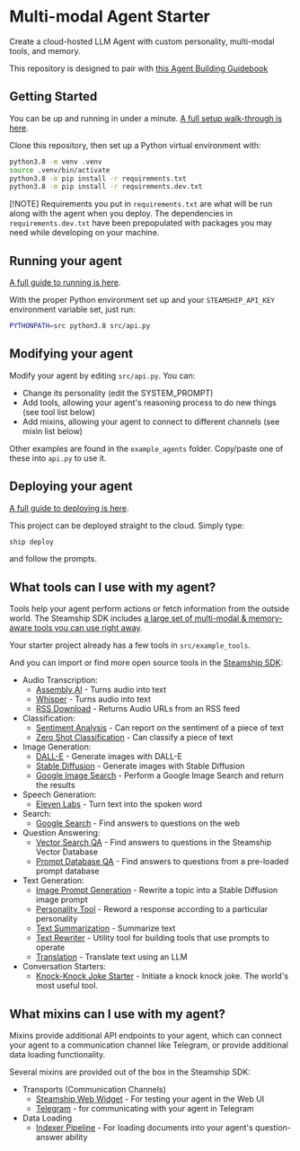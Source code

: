 # Multi-modal Agent Starter

Create a cloud-hosted LLM Agent with custom personality, multi-modal tools, and memory.

This repository is designed to pair with [this Agent Building Guidebook](https://steamship.com/learn/agent-guidebook)

## Getting Started

You can be up and running in under a minute. [A full setup walk-through is here](https://steamship.com/learn/agent-guidebook/project-setup).

Clone this repository, then set up a Python virtual environment with:

```bash
python3.8 -m venv .venv
source .venv/bin/activate
python3.8 -m pip install -r requirements.txt
python3.8 -m pip install -r requirements.dev.txt
```

[!NOTE]
Requirements you put in `requirements.txt` are what will be run along with the agent when you deploy. The dependencies
in `requirements.dev.txt` have been prepopulated with packages you may need while developing on your machine.

## Running your agent

[A full guide to running is here](https://steamship.com/learn/agent-guidebook/use/use-on-localhost).

With the proper Python environment set up and your `STEAMSHIP_API_KEY` environment variable set, just run:

```bash
PYTHONPATH=src python3.8 src/api.py
```

## Modifying your agent

Modify your agent by editing `src/api.py`. 
You can:

- Change its personality (edit the SYSTEM_PROMPT)
- Add tools, allowing your agent's reasoning process to do new things (see tool list below)
- Add mixins, allowing your agent to connect to different channels (see mixin list below)

Other examples are found in the `example_agents` folder. Copy/paste one of these into `api.py` to use it.

## Deploying your agent

[A full guide to deploying is here](https://steamship.com/learn/agent-guidebook/deploying/deploy-your-agent).

This project can be deployed straight to the cloud. Simply type:

```bash
ship deploy
```

and follow the prompts.

## What tools can I use with my agent?

Tools help your agent perform actions or fetch information from the outside world. The Steamship SDK includes [a large set of multi-modal & memory-aware tools you can use right away](https://steamship.com/learn/agent-guidebook/project-layout/tools).

Your starter project already has a few tools in `src/example_tools`.

And you can import or find more open source tools in the [Steamship SDK](https://github.com/steamship-core/python-client):

* Audio Transcription:
  * [Assembly AI](https://github.com/steamship-core/python-client/blob/main/src/steamship/agents/tools/audio_transcription/assembly_speech_to_text_tool.py) - Turns audio into text
  * [Whisper](https://github.com/steamship-core/python-client/blob/main/src/steamship/agents/tools/audio_transcription/whisper_speech_to_text_tool.py) - Turns audio into text
  * [RSS Download](https://github.com/steamship-core/python-client/blob/main/src/steamship/agents/tools/audio_transcription/fetch_audio_urls_from_rss_tool.py) - Returns Audio URLs from an RSS feed
* Classification:
  * [Sentiment Analysis](https://github.com/steamship-core/python-client/blob/main/src/steamship/agents/tools/classification/sentiment_analysis_tool.py) - Can report on the sentiment of a piece of text
  * [Zero Shot Classification](https://github.com/steamship-core/python-client/blob/main/src/steamship/agents/tools/classification/zero_shot_classifier_tool.py) - Can classify a piece of text
* Image Generation:
  * [DALL-E](https://github.com/steamship-core/python-client/blob/main/src/steamship/agents/tools/image_generation/dalle.py) - Generate images with DALL-E
  * [Stable Diffusion](https://github.com/steamship-core/python-client/blob/main/src/steamship/agents/tools/image_generation/stable_diffusion.py) - Generate images with Stable Diffusion
  * [Google Image Search](https://github.com/steamship-core/python-client/blob/main/src/steamship/agents/tools/image_generation/google_image_search.py) - Perform a Google Image Search and return the results
* Speech Generation:
  * [Eleven Labs](https://github.com/steamship-core/python-client/blob/main/src/steamship/agents/tools/speech_generation/generate_speech.py) - Turn text into the spoken word
* Search:
  * [Google Search](https://github.com/steamship-core/python-client/blob/main/src/steamship/agents/tools/search/search.py) - Find answers to questions on the web
* Question Answering:
  * [Vector Search QA](https://github.com/steamship-core/python-client/blob/main/src/steamship/agents/tools/question_answering/vector_search_qa_tool.py) - Find answers to questions in the Steamship Vector Database
  * [Prompt Database QA](https://github.com/steamship-core/python-client/blob/main/src/steamship/agents/tools/question_answering/prompt_database_question_answerer.py) - Find answers to questions from a pre-loaded prompt database
* Text Generation:
  * [Image Prompt Generation](https://github.com/steamship-core/python-client/blob/main/src/steamship/agents/tools/text_generation/image_prompt_generator_tool.py) - Rewrite a topic into a Stable Diffusion image prompt
  * [Personality Tool](https://github.com/steamship-core/python-client/blob/main/src/steamship/agents/tools/text_generation/personality_tool.py) - Reword a response according to a particular personality
  * [Text Summarization](https://github.com/steamship-core/python-client/blob/main/src/steamship/agents/tools/text_generation/summarize_text_with_prompt_tool.py) - Summarize text
  * [Text Rewriter](https://github.com/steamship-core/python-client/blob/main/src/steamship/agents/tools/text_generation/text_rewrite_tool.py) - Utility tool for building tools that use prompts to operate
  * [Translation](https://github.com/steamship-core/python-client/blob/main/src/steamship/agents/tools/text_generation/text_translation_tool.py) - Translate text using an LLM
* Conversation Starters:
  * [Knock-Knock Joke Starter](https://github.com/steamship-core/python-client/blob/main/src/steamship/agents/tools/conversation_starters/knock_knock_tool.py) - Initiate a knock knock joke. The world's most useful tool.

## What mixins can I use with my agent?

Mixins provide additional API endpoints to your agent, which can connect your agent to a communication channel like Telegram, or provide additional data loading functionality.

Several mixins are provided out of the box in the Steamship SDK:

* Transports (Communication Channels)
  * [Steamship Web Widget](https://github.com/steamship-core/python-client/blob/main/src/steamship/agents/mixins/transports/steamship_widget.py) - For testing your agent in the Web UI
  * [Telegram](https://github.com/steamship-core/python-client/blob/main/src/steamship/agents/mixins/transports/telegram.py) - for communicating with your agent in Telegram
* Data Loading
  * [Indexer Pipeline](https://github.com/steamship-core/python-client/blob/main/src/steamship/invocable/mixins/indexer_pipeline_mixin.py) - For loading documents into your agent's question-answer ability